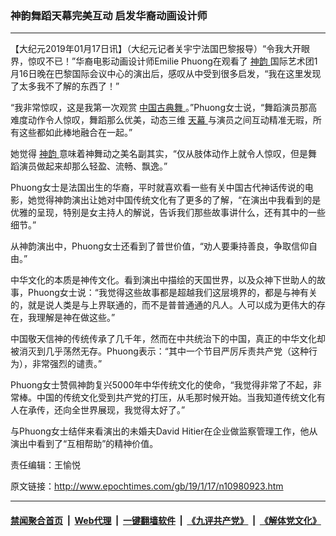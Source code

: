 ### 神韵舞蹈天幕完美互动 启发华裔动画设计师
------------------------

<p>
 【大纪元2019年01月17日讯】（大纪元记者关宇宁法国巴黎报导）“令我大开眼界，惊叹不已！”华裔电影动画设计师Emilie Phuong在观看了
 <a href="http://www.epochtimes.com/gb/tag/%E7%A5%9E%E9%9F%B5.html">
  神韵
 </a>
 国际艺术团1月16日晚在巴黎国际会议中心的演出后，感叹从中受到很多启发，“我在这里发现了太多我不了解的东西了！”
</p>
<p>
 “我非常惊叹，这是我第一次观赏
 <a href="http://www.epochtimes.com/gb/tag/%E4%B8%AD%E5%9B%BD%E5%8F%A4%E5%85%B8%E8%88%9E.html">
  中国古典舞
 </a>
 。”Phuong女士说，“舞蹈演员那高难度动作令人惊叹，舞蹈那么优美，动态三维
 <a href="http://www.epochtimes.com/gb/tag/%E5%A4%A9%E5%B9%95.html">
  天幕
 </a>
 与演员之间互动精准无瑕，所有这些都如此棒地融合在一起。”
</p>
<p>
 她觉得
 <a href="http://www.epochtimes.com/gb/tag/%E7%A5%9E%E9%9F%B5.html">
  神韵
 </a>
 意味着神舞动之美名副其实，“仅从肢体动作上就令人惊叹，但是舞蹈演员做起来却那么轻盈、流畅、飘逸。”
</p>
<p>
 Phuong女士是法国出生的华裔，平时就喜欢看一些有关中国古代神话传说的电影，她觉得神韵演出让她对中国传统文化有了更多的了解，“在演出中我看到的是优雅的呈现，特别是女主持人的解说，告诉我们那些故事讲什么，还有其中的一些细节。”
</p>
<p>
 从神韵演出中，Phuong女士还看到了普世价值，“劝人要秉持善良，争取信仰自由。”
</p>
<p>
 中华文化的本质是神传文化。看到演出中描绘的天国世界，以及众神下世助人的故事，Phuong女士说：“我觉得这些故事都是超越我们这层境界的，都是与神有关的，就是说人类是与上界联通的，而不是普普通通的凡人。人可以成为更伟大的存在，我理解是神在做这些。”
</p>
<p>
 中国敬天信神的传统传承了几千年，然而在中共统治下的中国，真正的中华文化却被消灭到几乎荡然无存。Phuong表示：“其中一个节目严厉斥责共产党（这种行为），非常强烈的谴责。”
</p>
<p>
 Phuong女士赞佩神韵复兴5000年中华传统文化的使命，“我觉得非常了不起，非常棒。中国的传统文化受到共产党的打压，从毛那时候开始。当我知道传统文化有人在承传，还向全世界展现，我觉得太好了。”
</p>
<p>
 与Phuong女士结伴来看演出的未婚夫David Hitier在企业做监察管理工作，他从演出中看到了“互相帮助”的精神价值。
</p>
<p>
 责任编辑：王愉悦
</p>

原文链接：http://www.epochtimes.com/gb/19/1/17/n10980923.htm


------------------------
#### [禁闻聚合首页](https://github.com/gfw-breaker/banned-news/blob/master/README.md) &nbsp;|&nbsp; [Web代理](https://github.com/gfw-breaker/open-proxy/blob/master/README.md) &nbsp;|&nbsp; [一键翻墙软件](https://github.com/gfw-breaker/nogfw/blob/master/README.md) &nbsp;|&nbsp; [《九评共产党》](https://github.com/gfw-breaker/9ping.md/blob/master/README.md#九评之一评共产党是什么) &nbsp;|&nbsp; [《解体党文化》](https://github.com/gfw-breaker/jtdwh.md/blob/master/README.md#绪论)
